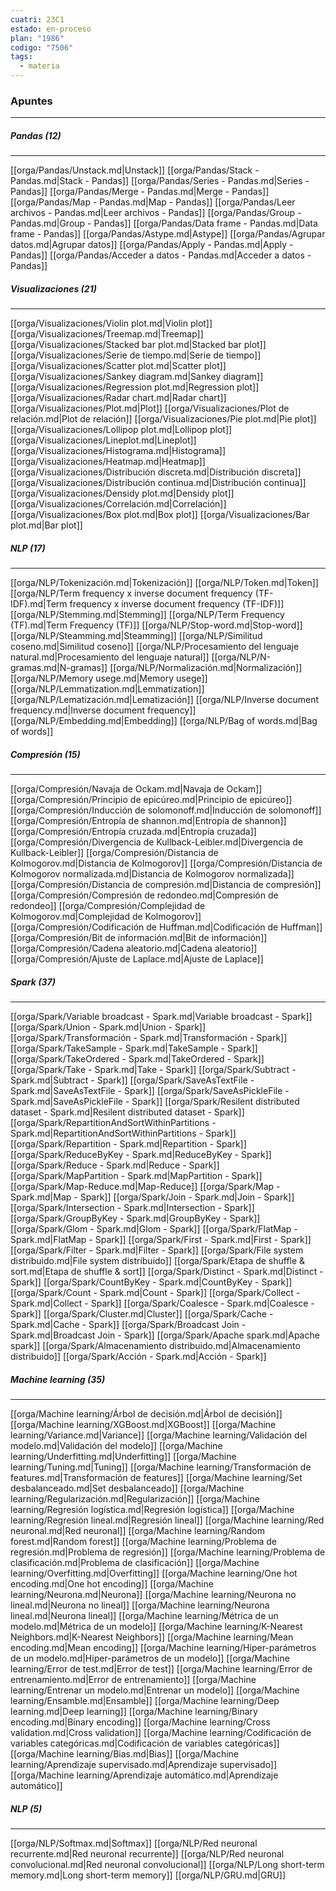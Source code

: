 ```yaml
---
cuatri: 23C1
estado: en-proceso
plan: "1986"
codigo: "7506"
tags:
  - materia
---
```

### Apuntes 
---
##### Pandas (12)
---
[[orga/Pandas/Unstack.md|Unstack]]
[[orga/Pandas/Stack - Pandas.md|Stack - Pandas]]
[[orga/Pandas/Series - Pandas.md|Series - Pandas]]
[[orga/Pandas/Merge - Pandas.md|Merge - Pandas]]
[[orga/Pandas/Map - Pandas.md|Map - Pandas]]
[[orga/Pandas/Leer archivos - Pandas.md|Leer archivos - Pandas]]
[[orga/Pandas/Group - Pandas.md|Group - Pandas]]
[[orga/Pandas/Data frame - Pandas.md|Data frame - Pandas]]
[[orga/Pandas/Astype.md|Astype]]
[[orga/Pandas/Agrupar datos.md|Agrupar datos]]
[[orga/Pandas/Apply - Pandas.md|Apply - Pandas]]
[[orga/Pandas/Acceder a datos - Pandas.md|Acceder a datos - Pandas]]
##### Visualizaciones (21)
---
[[orga/Visualizaciones/Violin plot.md|Violin plot]]
[[orga/Visualizaciones/Treemap.md|Treemap]]
[[orga/Visualizaciones/Stacked bar plot.md|Stacked bar plot]]
[[orga/Visualizaciones/Serie de tiempo.md|Serie de tiempo]]
[[orga/Visualizaciones/Scatter plot.md|Scatter plot]]
[[orga/Visualizaciones/Sankey diagram.md|Sankey diagram]]
[[orga/Visualizaciones/Regression plot.md|Regression plot]]
[[orga/Visualizaciones/Radar chart.md|Radar chart]]
[[orga/Visualizaciones/Plot.md|Plot]]
[[orga/Visualizaciones/Plot de relación.md|Plot de relación]]
[[orga/Visualizaciones/Pie plot.md|Pie plot]]
[[orga/Visualizaciones/Lollipop plot.md|Lollipop plot]]
[[orga/Visualizaciones/Lineplot.md|Lineplot]]
[[orga/Visualizaciones/Histograma.md|Histograma]]
[[orga/Visualizaciones/Heatmap.md|Heatmap]]
[[orga/Visualizaciones/Distribución discreta.md|Distribución discreta]]
[[orga/Visualizaciones/Distribución continua.md|Distribución continua]]
[[orga/Visualizaciones/Densidy plot.md|Densidy plot]]
[[orga/Visualizaciones/Correlación.md|Correlación]]
[[orga/Visualizaciones/Box plot.md|Box plot]]
[[orga/Visualizaciones/Bar plot.md|Bar plot]]
##### NLP (17)
---
[[orga/NLP/Tokenización.md|Tokenización]]
[[orga/NLP/Token.md|Token]]
[[orga/NLP/Term frequency x inverse document frequency (TF-IDF).md|Term frequency x inverse document frequency (TF-IDF)]]
[[orga/NLP/Stemming.md|Stemming]]
[[orga/NLP/Term Frequency (TF).md|Term Frequency (TF)]]
[[orga/NLP/Stop-word.md|Stop-word]]
[[orga/NLP/Steamming.md|Steamming]]
[[orga/NLP/Similitud coseno.md|Similitud coseno]]
[[orga/NLP/Procesamiento del lenguaje natural.md|Procesamiento del lenguaje natural]]
[[orga/NLP/N-gramas.md|N-gramas]]
[[orga/NLP/Normalización.md|Normalización]]
[[orga/NLP/Memory usege.md|Memory usege]]
[[orga/NLP/Lemmatization.md|Lemmatization]]
[[orga/NLP/Lematización.md|Lematización]]
[[orga/NLP/Inverse document frequency.md|Inverse document frequency]]
[[orga/NLP/Embedding.md|Embedding]]
[[orga/NLP/Bag of words.md|Bag of words]]
##### Compresión (15)
---
[[orga/Compresión/Navaja de Ockam.md|Navaja de Ockam]]
[[orga/Compresión/Principio de epicúreo.md|Principio de epicúreo]]
[[orga/Compresión/Inducción de solomonoff.md|Inducción de solomonoff]]
[[orga/Compresión/Entropía de shannon.md|Entropía de shannon]]
[[orga/Compresión/Entropía cruzada.md|Entropía cruzada]]
[[orga/Compresión/Divergencia de Kullback-Leibler.md|Divergencia de Kullback-Leibler]]
[[orga/Compresión/Distancia de Kolmogorov.md|Distancia de Kolmogorov]]
[[orga/Compresión/Distancia de Kolmogorov normalizada.md|Distancia de Kolmogorov normalizada]]
[[orga/Compresión/Distancia de compresión.md|Distancia de compresión]]
[[orga/Compresión/Compresión de redondeo.md|Compresión de redondeo]]
[[orga/Compresión/Complejidad de Kolmogorov.md|Complejidad de Kolmogorov]]
[[orga/Compresión/Codificación de Huffman.md|Codificación de Huffman]]
[[orga/Compresión/Bit de información.md|Bit de información]]
[[orga/Compresión/Cadena aleatorio.md|Cadena aleatorio]]
[[orga/Compresión/Ajuste de Laplace.md|Ajuste de Laplace]]
##### Spark (37)
---
[[orga/Spark/Variable broadcast - Spark.md|Variable broadcast - Spark]]
[[orga/Spark/Union - Spark.md|Union - Spark]]
[[orga/Spark/Transformación - Spark.md|Transformación - Spark]]
[[orga/Spark/TakeSample - Spark.md|TakeSample - Spark]]
[[orga/Spark/TakeOrdered - Spark.md|TakeOrdered - Spark]]
[[orga/Spark/Take - Spark.md|Take - Spark]]
[[orga/Spark/Subtract - Spark.md|Subtract - Spark]]
[[orga/Spark/SaveAsTextFile - Spark.md|SaveAsTextFile - Spark]]
[[orga/Spark/SaveAsPickleFile - Spark.md|SaveAsPickleFile - Spark]]
[[orga/Spark/Resilent distributed dataset - Spark.md|Resilent distributed dataset - Spark]]
[[orga/Spark/RepartitionAndSortWithinPartitions - Spark.md|RepartitionAndSortWithinPartitions - Spark]]
[[orga/Spark/Repartition - Spark.md|Repartition - Spark]]
[[orga/Spark/ReduceByKey - Spark.md|ReduceByKey - Spark]]
[[orga/Spark/Reduce - Spark.md|Reduce - Spark]]
[[orga/Spark/MapPartition - Spark.md|MapPartition - Spark]]
[[orga/Spark/Map-Reduce.md|Map-Reduce]]
[[orga/Spark/Map - Spark.md|Map - Spark]]
[[orga/Spark/Join - Spark.md|Join - Spark]]
[[orga/Spark/Intersection - Spark.md|Intersection - Spark]]
[[orga/Spark/GroupByKey - Spark.md|GroupByKey - Spark]]
[[orga/Spark/Glom - Spark.md|Glom - Spark]]
[[orga/Spark/FlatMap - Spark.md|FlatMap - Spark]]
[[orga/Spark/First - Spark.md|First - Spark]]
[[orga/Spark/Filter - Spark.md|Filter - Spark]]
[[orga/Spark/File system distribuido.md|File system distribuido]]
[[orga/Spark/Etapa de shuffle & sort.md|Etapa de shuffle & sort]]
[[orga/Spark/Distinct - Spark.md|Distinct - Spark]]
[[orga/Spark/CountByKey - Spark.md|CountByKey - Spark]]
[[orga/Spark/Count - Spark.md|Count - Spark]]
[[orga/Spark/Collect - Spark.md|Collect - Spark]]
[[orga/Spark/Coalesce - Spark.md|Coalesce - Spark]]
[[orga/Spark/Cluster.md|Cluster]]
[[orga/Spark/Cache - Spark.md|Cache - Spark]]
[[orga/Spark/Broadcast Join - Spark.md|Broadcast Join - Spark]]
[[orga/Spark/Apache spark.md|Apache spark]]
[[orga/Spark/Almacenamiento distribuido.md|Almacenamiento distribuido]]
[[orga/Spark/Acción - Spark.md|Acción - Spark]]
##### Machine learning (35)
---
[[orga/Machine learning/Árbol de decisión.md|Árbol de decisión]]
[[orga/Machine learning/XGBoost.md|XGBoost]]
[[orga/Machine learning/Variance.md|Variance]]
[[orga/Machine learning/Validación del modelo.md|Validación del modelo]]
[[orga/Machine learning/Underfitting.md|Underfitting]]
[[orga/Machine learning/Tuning.md|Tuning]]
[[orga/Machine learning/Transformación de features.md|Transformación de features]]
[[orga/Machine learning/Set desbalanceado.md|Set desbalanceado]]
[[orga/Machine learning/Regularización.md|Regularización]]
[[orga/Machine learning/Regresión logística.md|Regresión logística]]
[[orga/Machine learning/Regresión lineal.md|Regresión lineal]]
[[orga/Machine learning/Red neuronal.md|Red neuronal]]
[[orga/Machine learning/Random forest.md|Random forest]]
[[orga/Machine learning/Problema de regresión.md|Problema de regresión]]
[[orga/Machine learning/Problema de clasificación.md|Problema de clasificación]]
[[orga/Machine learning/Overfitting.md|Overfitting]]
[[orga/Machine learning/One hot encoding.md|One hot encoding]]
[[orga/Machine learning/Neurona.md|Neurona]]
[[orga/Machine learning/Neurona no lineal.md|Neurona no lineal]]
[[orga/Machine learning/Neurona lineal.md|Neurona lineal]]
[[orga/Machine learning/Métrica de un modelo.md|Métrica de un modelo]]
[[orga/Machine learning/K-Nearest Neighbors.md|K-Nearest Neighbors]]
[[orga/Machine learning/Mean encoding.md|Mean encoding]]
[[orga/Machine learning/Hiper-parámetros de un modelo.md|Hiper-parámetros de un modelo]]
[[orga/Machine learning/Error de test.md|Error de test]]
[[orga/Machine learning/Error de entrenamiento.md|Error de entrenamiento]]
[[orga/Machine learning/Entrenar un modelo.md|Entrenar un modelo]]
[[orga/Machine learning/Ensamble.md|Ensamble]]
[[orga/Machine learning/Deep learning.md|Deep learning]]
[[orga/Machine learning/Binary encoding.md|Binary encoding]]
[[orga/Machine learning/Cross validation.md|Cross validation]]
[[orga/Machine learning/Codificación de variables categóricas.md|Codificación de variables categóricas]]
[[orga/Machine learning/Bias.md|Bias]]
[[orga/Machine learning/Aprendizaje supervisado.md|Aprendizaje supervisado]]
[[orga/Machine learning/Aprendizaje automático.md|Aprendizaje automático]]
##### NLP (5)
---
[[orga/NLP/Softmax.md|Softmax]]
[[orga/NLP/Red neuronal recurrente.md|Red neuronal recurrente]]
[[orga/NLP/Red neuronal convolucional.md|Red neuronal convolucional]]
[[orga/NLP/Long short-term memory.md|Long short-term memory]]
[[orga/NLP/GRU.md|GRU]]
